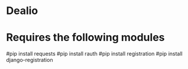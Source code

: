 # Dealio

# Requires the following modules
#pip install requests
#pip install rauth
#pip install registration
#pip install django-registration
